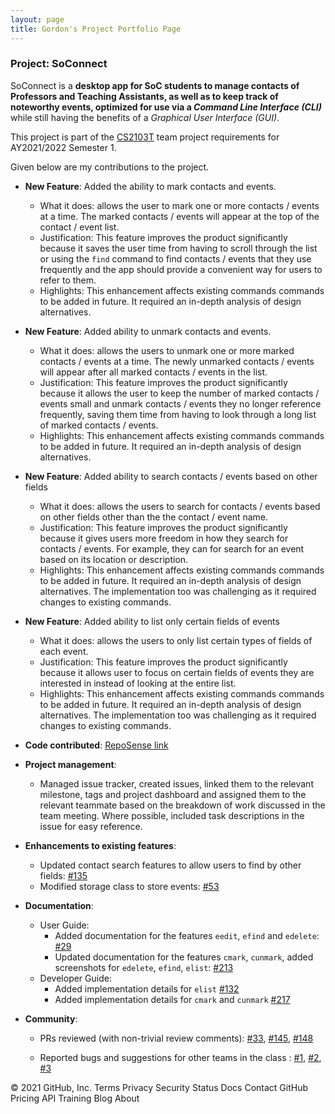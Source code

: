 ```yaml
---
layout: page
title: Gordon's Project Portfolio Page
---
```


### Project: SoConnect

SoConnect is a **desktop app for SoC students to manage contacts of Professors and Teaching Assistants, as well as to keep track of noteworthy events, optimized for use via a _Command Line Interface (CLI)_** while still having the benefits of a _Graphical User Interface (GUI)_. 

This project is part of the [CS2103T](https://nus-cs2103-ay2122s1.github.io/website/) team project requirements for AY2021/2022 Semester 1.

Given below are my contributions to the project.

* **New Feature**: Added the ability to mark contacts and events.
    * What it does: allows the user to mark one or more contacts / events at a time. The marked contacts / events will appear at the top of the contact / event list.
    * Justification: This feature improves the product significantly because it saves the user time from having to scroll through the list or using the `find` command to find contacts / events that they use frequently and the app should provide a convenient way for users to refer to them.
    * Highlights: This enhancement affects existing commands commands to be added in future. It required an in-depth analysis of design alternatives.

* **New Feature**: Added ability to unmark contacts and events.
   * What it does: allows the users to unmark one or more marked contacts / events at a time. The newly unmarked contacts / events will appear after all marked contacts / events in the list.
    * Justification: This feature improves the product significantly because it allows the user to keep the number of marked contacts / events small and unmark contacts / events they no longer reference frequently, saving them time from having to look through a long list of marked contacts / events.
    * Highlights: This enhancement affects existing commands commands to be added in future. It required an in-depth analysis of design alternatives.

* **New Feature**: Added ability to search contacts / events based on other fields 
   * What it does: allows the users to search for contacts / events based on other fields other than the the contact / event name.
    * Justification: This feature improves the product significantly because it gives users more freedom in how they search for contacts / events. For example, they can for search for an event based on its location or description.
    * Highlights: This enhancement affects existing commands commands to be added in future. It required an in-depth analysis of design alternatives. The implementation too was challenging as it required changes to existing commands.

* **New Feature**: Added ability to list only certain fields of events 
   * What it does: allows the users to only list certain types of fields of each event. 
    * Justification: This feature improves the product significantly because it allows user to focus on certain fields of events they are interested in instead of looking at the entire list.
    * Highlights: This enhancement affects existing commands commands to be added in future. It required an in-depth analysis of design alternatives. The implementation too was challenging as it required changes to existing commands.

* **Code contributed**: [RepoSense link](https://nus-cs2103-ay2122s1.github.io/tp-dashboard/?search=w15-3&sort=groupTitle&sortWithin=title&timeframe=commit&mergegroup=&groupSelect=groupByRepos&breakdown=true&checkedFileTypes=docs~functional-code~test-code~other&since=2021-09-17&tabOpen=true&tabType=zoom&tabAuthor=janjanchen&tabRepo=AY2122S1-CS2103T-W15-3%2Ftp%5Bmaster%5D&authorshipIsMergeGroup=false&authorshipFileTypes=docs~functional-code~test-code&authorshipIsBinaryFileTypeChecked=false&zA=janjanchen&zR=AY2122S1-CS2103T-W15-3%2Ftp%5Bmaster%5D&zACS=199.78947368421052&zS=2021-09-17&zFS=w15-3&zU=2021-11-06&zMG=false&zFTF=commit&zFGS=groupByRepos&zFR=false)

* **Project management**:
    * Managed issue tracker, created issues, linked them to the relevant milestone, tags and project dashboard and assigned them to the relevant teammate based on the breakdown of work discussed in the team meeting. Where possible, included task descriptions in the issue for easy reference.

* **Enhancements to existing features**:
    * Updated contact search features to allow users to find by other fields: [\#135](https://github.com/AY2122S1-CS2103T-W15-3/tp/issues/135)
    * Modified storage class to store events: [\#53](https://github.com/AY2122S1-CS2103T-W15-3/tp/issues/53)

* **Documentation**:
    * User Guide: 
         * Added documentation for the features `eedit`, `efind` and `edelete`: [\#29](https://github.com/AY2122S1-CS2103T-W15-3/tp/issues/29)
         * Updated documentation for the features `cmark`, `cunmark`, added screenshots for `edelete`, `efind`, `elist`: [\#213](https://github.com/AY2122S1-CS2103T-W15-3/tp/issues/213)
    * Developer Guide:
        * Added implementation details for `elist` [\#132](https://github.com/AY2122S1-CS2103T-W15-3/tp/issues/132) 
        * Added implementation details for `cmark` and `cunmark` [\#217](https://github.com/AY2122S1-CS2103T-W15-3/tp/issues/217) 

* **Community**:
    * PRs reviewed (with non-trivial review comments): [\#33](https://github.com/AY2122S1-CS2103T-W15-3/tp/issues/33), [\#145](https://github.com/AY2122S1-CS2103T-W15-3/tp/issues/145), [\#148](https://github.com/AY2122S1-CS2103T-W15-3/tp/issues/148)

    * Reported bugs and suggestions for other teams in the class : [\#1](https://github.com/AY2122S1-CS2103T-T13-3/tp/issues/169), [\#2](https://github.com/AY2122S1-CS2103T-T13-3/tp/issues/178), [\#3](https://github.com/AY2122S1-CS2103T-T13-3/tp/issues/181)


© 2021 GitHub, Inc.
Terms
Privacy
Security
Status
Docs
Contact GitHub
Pricing
API
Training
Blog
About
